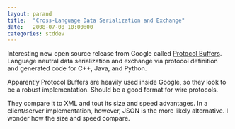 ```yaml
---
layout: parand
title:  "Cross-Language Data Serialization and Exchange"
date:   2008-07-08 10:00:00
categories: stddev
---
```

Interesting new open source release from Google called [Protocol Buffers](/web/20110106035319/http://code.google.com/apis/protocolbuffers/). Language neutral data serialization and exchange via protocol definition and generated code for C++, Java, and Python.

Apparently Protocol Buffers are heavily used inside Google, so they look to be a robust implementation. Should be a good format for wire protocols.

They compare it to XML and tout its size and speed advantages. In a client/server implementation, however, JSON is the more likely alternative. I wonder how the size and speed compare.
